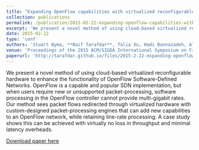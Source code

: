 ```yaml
---
title: "Expanding OpenFlow capabilities with virtualized reconfigurable hardware"
collection: publications
permalink: /publication/2015-02-22-expanding-openflow-capabilities-with-virtualized-reconfigurable-hardware
excerpt: 'We present a novel method of using cloud-based virtualized reconfigurable hardware to enhance the functionality of OpenFlow Software-Defined Networks...'
date: 2015-02-22
type: 'conf'
authors: 'Stuart Byma, **Naif Tarafdar**, Talia Xu, Hadi Bannazadeh, Alberto Leon-Garcia, Paul Chow'
venue: 'Proceedings of the 2015 ACM/SIGDA International Symposium on Field-Programmable Gate Arrays'
paperurl: 'http://tarafdar.github.io/files/2015-2-22-expanding-openflow-capabilities-with-virtualized-reconfigurable-hardware.pdf'
---
```

We present a novel method of using cloud-based virtualized reconfigurable hardware to enhance the functionality of OpenFlow Software-Defined Networks. OpenFlow is a capable and popular SDN implementation, but when users require new or unsupported packet-processing, software processing in the OpenFlow controller cannot provide multi-gigabit rates. Our method sees packet flows redirected through virtualized hardware with custom-designed packet-processing engines that can add new capabilities to an OpenFlow network, while retaining line-rate processing. A case study shows this can be achieved with virtually no loss in throughput and minimal latency overheads.

[Download paper here](http://tarafdar.github.io/files/2015-02-22-expanding-openflow-capabilities-with-virtualized-reconfigurable-hardware.pdf)

